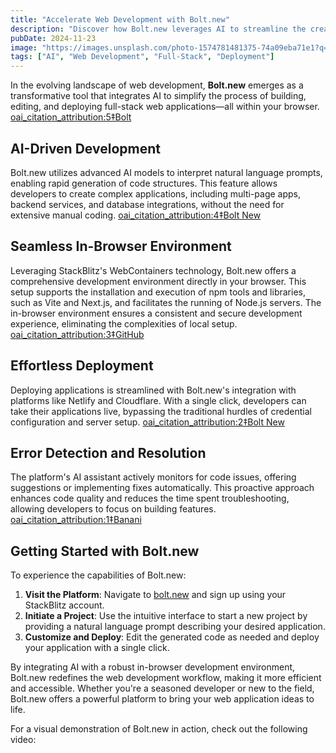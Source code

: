 ```yaml
---
title: "Accelerate Web Development with Bolt.new"
description: "Discover how Bolt.new leverages AI to streamline the creation, editing, and deployment of full-stack web applications directly in your browser."
pubDate: 2024-11-23
image: "https://images.unsplash.com/photo-1574781481375-74a09eba71e1?q=80&w=3540&auto=format&fit=crop&ixlib=rb-4.0.3&ixid=M3wxMjA3fDB8MHxwaG90by1wYWdlfHx8fGVufDB8fHx8fA%3D%3D?w=800&auto=format&fit=crop&q=80"
tags: ["AI", "Web Development", "Full-Stack", "Deployment"]
---
```



In the evolving landscape of web development, **Bolt.new** emerges as a transformative tool that integrates AI to simplify the process of building, editing, and deploying full-stack web applications—all within your browser. [oai_citation_attribution:5‡Bolt](https://bolt.new/?utm_source=chatgpt.com)

## AI-Driven Development

Bolt.new utilizes advanced AI models to interpret natural language prompts, enabling rapid generation of code structures. This feature allows developers to create complex applications, including multi-page apps, backend services, and database integrations, without the need for extensive manual coding. [oai_citation_attribution:4‡Bolt New](https://www.boltnew.com/?utm_source=chatgpt.com)

## Seamless In-Browser Environment

Leveraging StackBlitz's WebContainers technology, Bolt.new offers a comprehensive development environment directly in your browser. This setup supports the installation and execution of npm tools and libraries, such as Vite and Next.js, and facilitates the running of Node.js servers. The in-browser environment ensures a consistent and secure development experience, eliminating the complexities of local setup. [oai_citation_attribution:3‡GitHub](https://github.com/stackblitz/bolt.new?utm_source=chatgpt.com)

## Effortless Deployment

Deploying applications is streamlined with Bolt.new's integration with platforms like Netlify and Cloudflare. With a single click, developers can take their applications live, bypassing the traditional hurdles of credential configuration and server setup. [oai_citation_attribution:2‡Bolt New](https://www.boltnew.com/?utm_source=chatgpt.com)

## Error Detection and Resolution

The platform's AI assistant actively monitors for code issues, offering suggestions or implementing fixes automatically. This proactive approach enhances code quality and reduces the time spent troubleshooting, allowing developers to focus on building features. [oai_citation_attribution:1‡Banani](https://www.banani.co/blog/bolt-new-ai-review-and-alternatives?utm_source=chatgpt.com)

## Getting Started with Bolt.new

To experience the capabilities of Bolt.new:

1. **Visit the Platform**: Navigate to [bolt.new](https://bolt.new) and sign up using your StackBlitz account.
2. **Initiate a Project**: Use the intuitive interface to start a new project by providing a natural language prompt describing your desired application.
3. **Customize and Deploy**: Edit the generated code as needed and deploy your application with a single click.

By integrating AI with a robust in-browser development environment, Bolt.new redefines the web development workflow, making it more efficient and accessible. Whether you're a seasoned developer or new to the field, Bolt.new offers a powerful platform to bring your web application ideas to life.

For a visual demonstration of Bolt.new in action, check out the following video:
